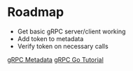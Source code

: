 # Roadmap

- Get basic gRPC server/client working
- Add token to metadata
- Verify token on necessary calls 

[gRPC Metadata](https://github.com/grpc/grpc-go/blob/master/Documentation/grpc-metadata.md)
[gRPC Go Tutorial](https://grpc.io/docs/tutorials/basic/go/)
